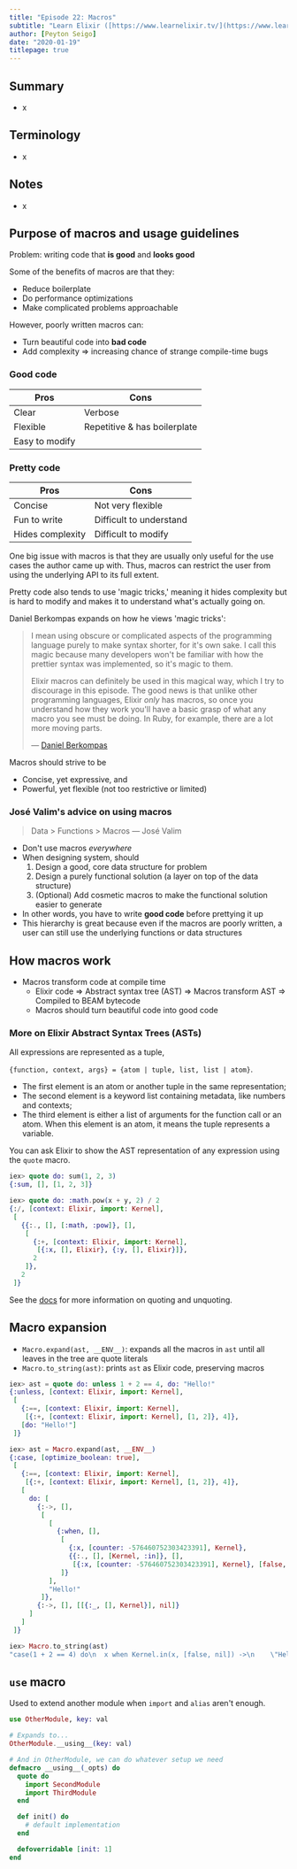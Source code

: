 ```yaml
---
title: "Episode 22: Macros"
subtitle: "Learn Elixir ([https://www.learnelixir.tv/](https://www.learnelixir.tv/))"
author: [Peyton Seigo]
date: "2020-01-19"
titlepage: true
---
```


## Summary

- x

## Terminology

- x

## Notes

- x

## Purpose of macros and usage guidelines

Problem: writing code that **is good** and **looks good**

Some of the benefits of macros are that they:

- Reduce boilerplate
- Do performance optimizations
- Make complicated problems approachable

However, poorly written macros can:

- Turn beautiful code into **bad code**
- Add complexity => increasing chance of strange compile-time bugs

### Good code

|Pros|Cons|
|-|-|
|Clear|Verbose
|Flexible|Repetitive & has boilerplate
|Easy to modify|

### Pretty code

|Pros|Cons|
|-|-|
|Concise|Not very flexible
|Fun to write|Difficult to understand
|Hides complexity|Difficult to modify

One big issue with macros is that they are usually only useful for the use cases the author came up with. Thus, macros can restrict the user from using the underlying API to its full extent.

Pretty code also tends to use 'magic tricks,' meaning it hides complexity but is hard to modify and makes it to understand what's actually going on.

Daniel Berkompas expands on how he views 'magic tricks':

> I mean using obscure or complicated aspects of the programming language purely to make syntax shorter, for it's own sake. I call this magic because many developers won't be familiar with how the prettier syntax was implemented, so it's magic to them.
>
> Elixir macros can definitely be used in this magical way, which I try to discourage in this episode. The good news is that unlike other programming languages, Elixir _only_ has macros, so once you understand how they work you'll have a basic grasp of what any macro you see must be doing. In Ruby, for example, there are a lot more moving parts.
>
> — [Daniel Berkompas](https://www.learnelixir.tv/episodes/22-macros#comment-2992230121)

Macros should strive to be

- Concise, yet expressive, and
- Powerful, yet flexible (not too restrictive or limited)

### José Valim's advice on using macros

> Data > Functions > Macros — José Valim

- Don't use macros _everywhere_
- When designing system, should
  1. Design a good, core data structure for problem
  2. Design a purely functional solution (a layer on top of the data structure)
  3. (Optional) Add cosmetic macros to make the functional solution easier to generate
- In other words, you have to write **good code** before prettying it up
- This hierarchy is great because even if the macros are poorly written, a user can still use the underlying functions or data structures

## How macros work

- Macros transform code at compile time
  - Elixir code => Abstract syntax tree (AST) => Macros transform AST => Compiled to BEAM bytecode
  - Macros should turn beautiful code into good code

### More on Elixir Abstract Syntax Trees (ASTs)

All expressions are represented as a tuple,

  `{function, context, args} = {atom | tuple, list, list | atom}`.

- The first element is an atom or another tuple in the same representation;
- The second element is a keyword list containing metadata, like numbers and contexts;
- The third element is either a list of arguments for the function call or an atom. When this element is an atom, it means the tuple represents a variable.

You can ask Elixir to show the AST representation of any expression using the `quote` macro.

```elixir
iex> quote do: sum(1, 2, 3)
{:sum, [], [1, 2, 3]}

iex> quote do: :math.pow(x + y, 2) / 2
{:/, [context: Elixir, import: Kernel],
 [
   {{:., [], [:math, :pow]}, [],
    [
      {:+, [context: Elixir, import: Kernel],
       [{:x, [], Elixir}, {:y, [], Elixir}]},
      2
    ]},
   2
 ]}
```

See the [docs](https://elixir-lang.org/getting-started/meta/quote-and-unquote.html) for more information on quoting and unquoting.

## Macro expansion

- `Macro.expand(ast, __ENV__)`: expands all the macros in `ast` until all leaves in the tree are quote literals
- `Macro.to_string(ast)`: prints `ast` as Elixir code, preserving macros

```elixir
iex> ast = quote do: unless 1 + 2 == 4, do: "Hello!"
{:unless, [context: Elixir, import: Kernel],
 [
   {:==, [context: Elixir, import: Kernel],
    [{:+, [context: Elixir, import: Kernel], [1, 2]}, 4]},
   [do: "Hello!"]
 ]}

iex> ast = Macro.expand(ast, __ENV__)
{:case, [optimize_boolean: true],
 [
   {:==, [context: Elixir, import: Kernel],
    [{:+, [context: Elixir, import: Kernel], [1, 2]}, 4]},
   [
     do: [
       {:->, [],
        [
          [
            {:when, [],
             [
               {:x, [counter: -576460752303423391], Kernel},
               {{:., [], [Kernel, :in]}, [],
                [{:x, [counter: -576460752303423391], Kernel}, [false, nil]]}
             ]}
          ],
          "Hello!"
        ]},
       {:->, [], [[{:_, [], Kernel}], nil]}
     ]
   ]
 ]}

iex> Macro.to_string(ast)
"case(1 + 2 == 4) do\n  x when Kernel.in(x, [false, nil]) ->\n    \"Hello!\"\n  _ ->\n    nil\nend"
```

## `use` macro

Used to extend another module when `import` and `alias` aren't enough.

```elixir
use OtherModule, key: val

# Expands to...
OtherModule.__using__(key: val)

# And in OtherModule, we can do whatever setup we need
defmacro __using__(_opts) do
  quote do
    import SecondModule
    import ThirdModule
  end

  def init() do
    # default implementation
  end

  defoverridable [init: 1]
end
```
